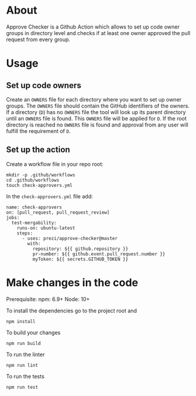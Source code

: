 About
=====

Approve Checker is a Github Action which allows to set up code owner groups in directory level and checks if at least one owner approved the pull request from every group.

Usage
=====

Set up code owners
---------------------------
Create an `OWNERS` file for each directory where you want to set up owner groups. The `OWNERS` file should contain the GitHub identifiers of the owners. If a directory (`D`) has no `OWNERS` file the tool will look up its parent directory until an `OWNERS` file is found. This `OWNERS` file will be applied for `D`. If the root directory is reached no `OWNERS` file is found and approval from any user will fulfill the requirement of `D`.

Set up the action
-----------------------

Create a workflow file in your repo root:

```
mkdir -p .github/workflows
cd .github/workflows
touch check-approvers.yml
```
In the `check-approvers.yml` file add:
```
name: check-approvers
on: [pull_request, pull_request_review]
jobs:
  test-mergability:
    runs-on: ubuntu-latest
    steps:
      - uses: prezi/approve-checker@master
        with:
          repository: ${{ github.repository }}
          pr-number: ${{ github.event.pull_request.number }}
          myToken: ${{ secrets.GITHUB_TOKEN }}
```

Make changes in the code
====================
Prerequisite:
npm: 6.9+
Node: 10+

To install the dependencies go to the project root and
```
npm install
```
To build your changes
```
npm run build
```
To run the linter
```
npm run lint
```
To run the tests
```
npm run test
```
